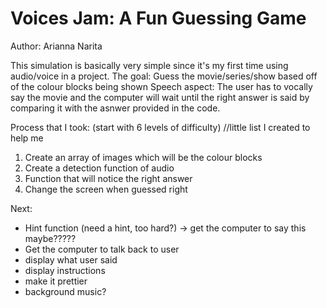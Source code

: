 # Voices Jam: A Fun Guessing Game

Author: Arianna Narita 

This simulation is basically very simple since it's my first time using audio/voice in a project.
The goal: Guess the movie/series/show based off of the colour blocks being shown 
Speech aspect: The user has to vocally say the movie and the computer will wait until the right answer is said by comparing it with the asnwer provided in the code.

Process that I took: (start with 6 levels of difficulty) //little list I created to help me
1. Create an array of images which will be the colour blocks 
2. Create a detection function of audio 
3. Function that will notice the right answer
4. Change the screen when guessed right


Next: 

- Hint function (need a hint, too hard?) -> get the computer to say this maybe?????
- Get the computer to talk back to user 
- display what user said 
- display instructions
- make it prettier 
- background music? 